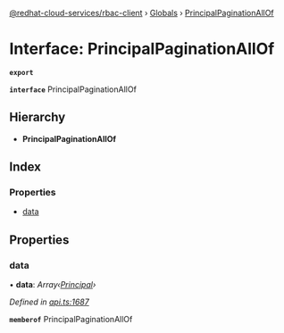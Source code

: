 [@redhat-cloud-services/rbac-client](../README.md) › [Globals](../globals.md) › [PrincipalPaginationAllOf](principalpaginationallof.md)

# Interface: PrincipalPaginationAllOf

**`export`** 

**`interface`** PrincipalPaginationAllOf

## Hierarchy

* **PrincipalPaginationAllOf**

## Index

### Properties

* [data](principalpaginationallof.md#data)

## Properties

###  data

• **data**: *Array‹[Principal](principal.md)›*

*Defined in [api.ts:1687](https://github.com/RedHatInsights/javascript-clients/blob/master/packages/rbac/api.ts#L1687)*

**`memberof`** PrincipalPaginationAllOf
